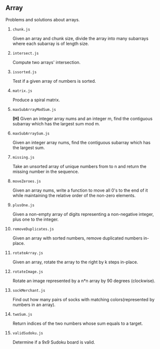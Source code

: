 ## Array

Problems and solutions about arrays.

1. `chunk.js`

   Given an array and chunk size, divide the array into many subarrays where each subarray is of length size.

2. `intersect.js`

   Compute two arrays' intersection.

3. `issorted.js`

   Test if a given array of numbers is sorted.

4. `matrix.js`

   Produce a spiral matrix.

5. `maxSubArrayModSum.js`

   **[H]** Given an integer array nums and an integer m, find the contiguous subarray which has the largest sum mod m.

6. `maxSubArraySum.js`

   Given an integer array nums, find the contiguous subarray which has the largest sum.

7. `missing.js`

   Take an unsorted array of unique numbers from to n and return the missing number in the sequence.

8. `moveZeroes.js`

   Given an array nums, write a function to move all 0's to the end of it while maintaining the relative order of the non-zero elements.

9. `plusOne.js`

   Given a non-empty array of digits representing a non-negative integer, plus one to the integer.

10. `removeDuplicates.js`

    Given an array with sorted numbers, remove duplicated numbers in-place.

11. `rotateArray.js`

    Given an array, rotate the array to the right by k steps in-place.

12. `rotateImage.js`

    Rotate an image represented by a n\*n array by 90 degrees (clockwise).

13. `sockMerchant.js`

    Find out how many pairs of socks with matching colors(represented by numbers in an array).

14. `twoSum.js`

    Return indices of the two numbers whose sum equals to a target.

15. `validSudoku.js`

    Determine if a 9x9 Sudoku board is valid.
